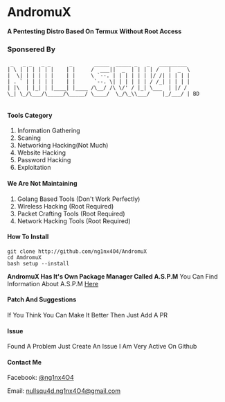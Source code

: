 # AndromuX
**A Pentesting Distro Based On Termux**
**Without Root Access**


### Sponsered By
```
 _   _ _   _ _      _       _____  _____ _   _   _________ 
| \ | | | | | |    | |     /  ___||  _  | | | | /   |  _  \
|  \| | | | | |    | |     \ `--. | | | | | | |/ /| | | | |
| . ` | | | | |    | |      `--. \| | | | | | / /_| | | | |
| |\  | |_| | |____| |____ /\__/ /\ \/' / |_| \___  | |/ / 
\_| \_/\___/\_____/\_____/ \____/  \_/\_\\___/    |_/___/ | BD
                                                           
```


#### Tools Category
1. Information Gathering
2. Scaning
3. Networking Hacking(Not Much)
4. Website Hacking
5. Password Hacking
6. Exploitation

#### We Are Not Maintaining 
1. Golang Based Tools (Don't Work Perfectly)
2. Wireless Hacking (Root Required)
3. Packet Crafting Tools (Root Required)
4. Network Hacking Tools (Root Required)

#### How To Install
```
git clone http://github.com/ng1nx4O4/AndromuX
cd AmdromuX
bash setup --install
```


**AndromuX Has It's Own Package Manager Called A.S.P.M**
You Can Find Information About A.S.P.M [Here](http://aspm.andromux.ml)


#### Patch And Suggestions
If You Think You Can Make It Better Then Just Add A PR

#### Issue
Found A Problem Just Create An Issue
I Am Very Active On Github

#### Contact Me
Facebook: [@ng1nx4O4](http://www.facebook.com/ng1nx4O4)

Email: nullsqu4d.ng1nx4O4@gmail.com






